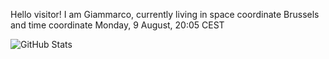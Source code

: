 Hello visitor! I am Giammarco, currently living in space coordinate Brussels and time coordinate Monday, 9 August, 20:05 CEST

![GitHub Stats](https://github-readme-stats.vercel.app/api?username=grcasanova)
